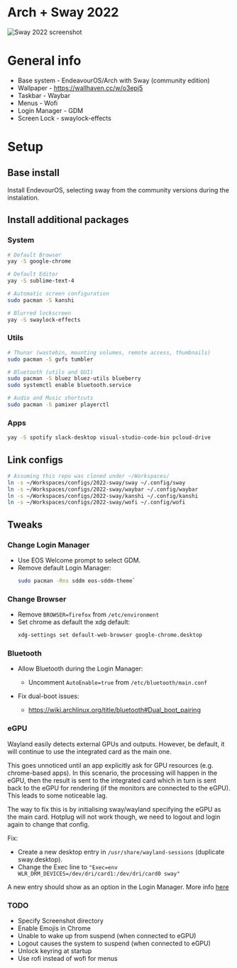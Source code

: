 # Arch + Sway 2022

![](/2022-sway/screenshot.png "Sway 2022 screenshot")

# General info

- Base system - EndeavourOS/Arch with Sway (community edition)
- Wallpaper - https://wallhaven.cc/w/o3epj5
- Taskbar - Waybar
- Menus - Wofi
- Login Manager - GDM
- Screen Lock - swaylock-effects

# Setup

## Base install
Install EndevourOS, selecting sway from the community versions during the instalation.


## Install additional packages
### System
```bash
# Default Browser
yay -S google-chrome

# Default Editor
yay -S sublime-text-4

# Automatic screen configuration
sudo pacman -S kanshi

# Blurred lockscreen
yay -S swaylock-effects  
```

### Utils
```bash
# Thunar (wastebin, mounting volumes, remote access, thumbnails)
sudo pacman -S gvfs tumbler

# Bluetooth (utils and GUI)
sudo pacman -S bluez bluez-utils blueberry
sudo systemctl enable bluetooth.service

# Audio and Music shortcuts
sudo pacman -S pamixer playerctl
```

### Apps
```bash
yay -S spotify slack-desktop visual-studio-code-bin pcloud-drive
```

## Link configs
```bash
# Assuming this repo was cloned under ~/Workspaces/
ln -s ~/Workspaces/configs/2022-sway/sway ~/.config/sway
ln -s ~/Workspaces/configs/2022-sway/waybar ~/.config/waybar
ln -s ~/Workspaces/configs/2022-sway/kanshi ~/.config/kanshi
ln -s ~/Workspaces/configs/2022-sway/wofi ~/.config/wofi
```

## Tweaks

### Change Login Manager
- Use EOS Welcome prompt to select GDM.
- Remove default Login Manager:
	```bash
	sudo pacman -Rns sddm eos-sddm-theme`
	```

### Change Browser
- Remove `BROWSER=firefox` from `/etc/environment`
- Set chrome as default the xdg default:
	```bash
	xdg-settings set default-web-browser google-chrome.desktop
	```

### Bluetooth
- Allow Bluetooth during the Login Manager:
	- Uncomment `AutoEnable=true` from `/etc/bluetooth/main.conf`

- Fix dual-boot issues:
	- https://wiki.archlinux.org/title/bluetooth#Dual_boot_pairing


### eGPU
Wayland easily detects external GPUs and outputs. However, be default, it will continue to use the integrated card as the main one.

This goes unnoticed until an app explicitly ask for GPU resources (e.g. chrome-based apps). In this scenario, the processing will happen in the eGPU, then the result is sent to the integrated card which in turn is sent back to the eGPU for rendering (if the monitors are connected to the eGPU). This leads to some noticeable lag.

The way to fix this is by initialising sway/wayland specifying the eGPU as the main card. Hotplug will not work though, we need to logout and login again to change that config.

Fix:
- Create a new desktop entry in `/usr/share/wayland-sessions` (duplicate sway.desktop).
- Change the Exec line to `"Exec=env WLR_DRM_DEVICES=/dev/dri/card1:/dev/dri/card0 sway"`

A new entry should show as an option in the Login Manager. More info [here](https://www.reddit.com/r/framework/comments/sba273/guide_framework_laptop_running_amd_radeon_egpu/)


### TODO
- Specify Screenshot directory
- Enable Emojis in Chrome
- Unable to wake up from suspend (when connected to eGPU)
- Logout causes the system to suspend (when connected to eGPU)
- Unlock keyring at startup
- Use rofi instead of wofi for menus